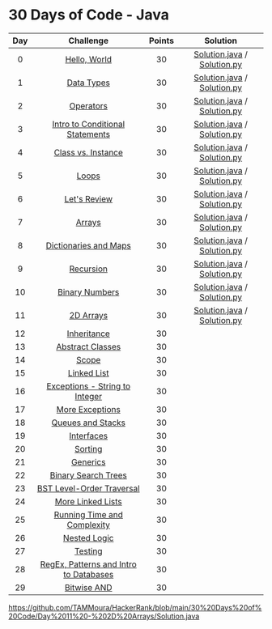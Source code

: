 # 30 Days of Code - Java
| Day |                                                Challenge                                                | Points |                                                                                   Solution                                                                                  |
|:---:|:-------------------------------------------------------------------------------------------------------:|:------:|:---------------------------------------------------------------------------------------------------------------------------------------------------------------------------:|
|  0  | [Hello, World](https://www.hackerrank.com/challenges/30-hello-world)                                    |   30   | [Solution.java](https://github.com/TAMMoura/HackerRank/blob/main/30%20Days%20of%20Code/Day%2000%20-%20Hello%2C%20World/Solution.java) / [Solution.py](https://github.com/TAMMoura/HackerRank/blob/main/30%20Days%20of%20Code/Day%2000%20-%20Hello%2C%20World/Solution.py)                                  		|
|  1  | [Data Types](https://www.hackerrank.com/challenges/30-data-types)                                       |   30   | [Solution.java](https://github.com/TAMMoura/HackerRank/blob/main/30%20Days%20of%20Code/Day%2001%20-%20Data%20Types/Solution.java) / [Solution.py](https://github.com/TAMMoura/HackerRank/blob/main/30%20Days%20of%20Code/Day%2001%20-%20Data%20Types/Solution.py)                                        		|
|  2  | [Operators](https://www.hackerrank.com/challenges/30-operators)                                         |   30   | [Solution.java](https://github.com/TAMMoura/HackerRank/blob/main/30%20Days%20of%20Code/Day%2002%20-%20Operators/Solution.java) / [Solution.py](https://github.com/TAMMoura/HackerRank/blob/main/30%20Days%20of%20Code/Day%2002%20-%20Operators/Solution.py)                              				|
|  3  | [Intro to Conditional Statements](https://www.hackerrank.com/challenges/30-conditional-statements)      |   30   | [Solution.java](https://github.com/TAMMoura/HackerRank/blob/main/30%20Days%20of%20Code/Day%2003%20-%20Intro%20to%20Conditional%20Statements/Solution.java) / [Solution.py](https://github.com/TAMMoura/HackerRank/blob/main/30%20Days%20of%20Code/Day%2003%20-%20Intro%20to%20Conditional%20Statements/Solution.py)  |
|  4  | [Class vs. Instance](https://www.hackerrank.com/challenges/30-class-vs-instance)                        |   30   | [Solution.java](https://github.com/TAMMoura/HackerRank/blob/main/30%20Days%20of%20Code/Day%2004%20-%20Class%20vs.%20Instance/Solution.java) / [Solution.py](https://github.com/TAMMoura/HackerRank/blob/main/30%20Days%20of%20Code/Day%2004%20-%20Class%20vs.%20Instance/Solution.py)         		        |
|  5  | [Loops](https://www.hackerrank.com/challenges/30-loops)                                                 |   30   | [Solution.java](https://github.com/TAMMoura/HackerRank/blob/main/30%20Days%20of%20Code/Day%2005%20-%20Loops/Solution.java) / [Solution.py](https://github.com/TAMMoura/HackerRank/blob/main/30%20Days%20of%20Code/Day%2005%20-%20Loops/Solution.py)                          				        |
|  6  | [Let's Review](https://www.hackerrank.com/challenges/30-review-loop)                                    |   30   | [Solution.java](https://github.com/TAMMoura/HackerRank/blob/main/30%20Days%20of%20Code/Day%2006%20-%20Let's%20Review/Solution.java) / [Solution.py](https://github.com/TAMMoura/HackerRank/blob/main/30%20Days%20of%20Code/Day%2006%20-%20Let's%20Review/Solution.py)               				        |
|  7  | [Arrays](https://www.hackerrank.com/challenges/30-arrays)                                               |   30   | [Solution.java](https://github.com/TAMMoura/HackerRank/blob/main/30%20Days%20of%20Code/Day%2007%20-%20Arrays/Solution.java) / [Solution.py](https://github.com/TAMMoura/HackerRank/blob/main/30%20Days%20of%20Code/Day%2007%20-%20Arrays/Solution.py)                               					|
|  8  | [Dictionaries and Maps](https://www.hackerrank.com/challenges/30-dictionaries-and-maps)                 |   30   | [Solution.java](https://github.com/TAMMoura/HackerRank/blob/main/30%20Days%20of%20Code/Day%2008%20-%20Dictionaries%20and%20Maps/Solution.java) / [Solution.py](https://github.com/TAMMoura/HackerRank/blob/main/30%20Days%20of%20Code/Day%2008%20-%20Dictionaries%20and%20Maps/Solution.py)            		|
|  9  | [Recursion](https://www.hackerrank.com/challenges/30-recursion)                                         |   30   | [Solution.java](https://github.com/TAMMoura/HackerRank/blob/main/30%20Days%20of%20Code/Day%2009%20-%20Recursion%203/Solution.java) / [Solution.py](https://github.com/TAMMoura/HackerRank/blob/main/30%20Days%20of%20Code/Day%2009%20-%20Recursion%203/Solution.py)					        	|
|  10 | [Binary Numbers](https://www.hackerrank.com/challenges/30-binary-numbers)                               |   30   | [Solution.java](https://github.com/TAMMoura/HackerRank/blob/main/30%20Days%20of%20Code/Day%2010%20-%20Binary%20Numbers/Solution.java) / [Solution.py](https://github.com/TAMMoura/HackerRank/blob/main/30%20Days%20of%20Code/Day%2010%20-%20Binary%20Numbers/Solution.py)            		                |
|  11 | [2D Arrays](https://www.hackerrank.com/challenges/30-2d-arrays)                                         |   30   | [Solution.java](https://github.com/TAMMoura/HackerRank/blob/main/30%20Days%20of%20Code/Day%2011%20-%202D%20Arrays/Solution.java) / [Solution.py](https://github.com/TAMMoura/HackerRank/blob/main/30%20Days%20of%20Code/Day%2011%20-%202D%20Arrays/Solution.py)                       			     	|
|  12 | [Inheritance](https://www.hackerrank.com/challenges/30-inheritance)                                     |   30   |                             |
|  13 | [Abstract Classes](https://www.hackerrank.com/challenges/30-abstract-classes)                           |   30   |                   |
|  14 | [Scope](https://www.hackerrank.com/challenges/30-scope)                                                 |   30   |                                   |
|  15 | [Linked List](https://www.hackerrank.com/challenges/30-linked-list)                                     |   30   |                           |
|  16 | [Exceptions - String to Integer](https://www.hackerrank.com/challenges/30-exceptions-string-to-integer) |   30   |  |
|  17 | [More Exceptions](https://www.hackerrank.com/challenges/30-more-exceptions)                             |   30   |                       |
|  18 | [Queues and Stacks](https://www.hackerrank.com/challenges/30-queues-stacks)                             |   30   |                   |
|  19 | [Interfaces](https://www.hackerrank.com/challenges/30-interfaces)                                       |   30   |                              |
|  20 | [Sorting](https://www.hackerrank.com/challenges/30-sorting)                                             |   30   |                               |
|  21 | [Generics](https://www.hackerrank.com/challenges/30-generics)                                           |   30   |                               |
|  22 | [Binary Search Trees](https://www.hackerrank.com/challenges/30-binary-search-trees)                     |   30   |                 |
|  23 | [BST Level-Order Traversal](https://www.hackerrank.com/challenges/30-binary-trees)                      |   30   |           |
|  24 | [More Linked Lists](https://www.hackerrank.com/challenges/30-linked-list-deletion)                      |   30   |                 |
|  25 | [Running Time and Complexity](https://www.hackerrank.com/challenges/30-running-time-and-complexity)     |   30   | |
|  26 | [Nested Logic](https://www.hackerrank.com/challenges/30-nested-logic)                                   |   30   | |
|  27 | [Testing](https://www.hackerrank.com/challenges/30-testing)                                             |   30   | |
|  28 | [RegEx, Patterns and Intro to Databases](https://www.hackerrank.com/challenges/30-regex-patterns)       |   30   | |
|  29 | [Bitwise AND](https://www.hackerrank.com/challenges/30-bitwise-and)                                     |   30   |                                 |
https://github.com/TAMMoura/HackerRank/blob/main/30%20Days%20of%20Code/Day%2011%20-%202D%20Arrays/Solution.java